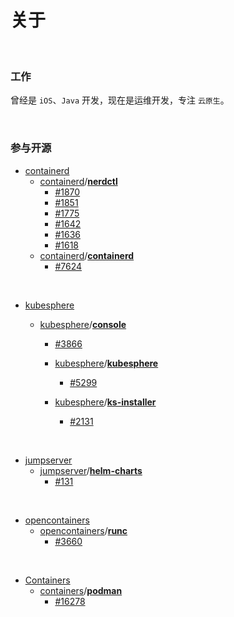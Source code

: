 # 

# 关于<br>

<br>

### 工作

曾经是 `iOS`、`Java` 开发，现在是运维开发，专注 `云原生`。

<br>

### 参与开源

- [containerd](https://github.com/containerd)
  - [containerd](https://github.com/containerd)/**[nerdctl](https://github.com/containerd/nerdctl)**
    - [#1870](https://github.com/containerd/nerdctl/pull/1870)
    - [#1851](https://github.com/containerd/nerdctl/pull/1851)
    - [#1775](https://github.com/containerd/nerdctl/pull/1775)
    - [#1642](https://github.com/containerd/nerdctl/pull/1642)
    - [#1636](https://github.com/containerd/nerdctl/pull/1636)
    - [#1618](https://github.com/containerd/nerdctl/pull/1618)
  - [containerd](https://github.com/containerd)/**[containerd](https://github.com/containerd/containerd)**
    - [#7624](https://github.com/containerd/containerd/pull/7624)

<br>

- [kubesphere](https://github.com/kubesphere)

  - [kubesphere](https://github.com/kubesphere)/**[console](https://github.com/kubesphere/console)**
    - [#3866](https://github.com/kubesphere/console/pull/3866)
  
  
    - [kubesphere](https://github.com/kubesphere)/**[kubesphere](https://github.com/kubesphere/kubesphere)**
      - [#5299](https://github.com/kubesphere/kubesphere/pull/5299)
  
  
    - [kubesphere](https://github.com/kubesphere)/**[ks-installer](https://github.com/kubesphere/ks-installer)**
      - [#2131](https://github.com/kubesphere/ks-installer/pull/2131)
  

<br>

- [jumpserver](https://github.com/jumpserver)
  - [jumpserver](https://github.com/jumpserver)/**[helm-charts](https://github.com/jumpserver/helm-charts)**
    - [#131](https://github.com/jumpserver/helm-charts/pull/131)

<br>

- [opencontainers](https://github.com/opencontainers)
  - [opencontainers](https://github.com/opencontainers)/**[runc](https://github.com/opencontainers/runc)**
    - [#3660](https://github.com/opencontainers/runc/pull/3660)

<br>

- [Containers](https://github.com/containers)
  - [containers](https://github.com/containers)/**[podman](https://github.com/containers/podman)**
    - [#16278](https://github.com/containers/podman/pull/16278)






